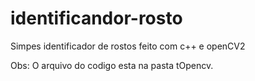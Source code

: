 # identificandor-rosto

Simpes identificador de rostos feito com c++ e openCV2

Obs: O arquivo do codigo esta na pasta tOpencv.
